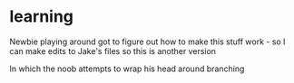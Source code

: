 learning
========

Newbie playing around
got to figure out how to make this stuff work - so I can make edits to Jake's files
so this is another version

In which the noob attempts to wrap his head around branching